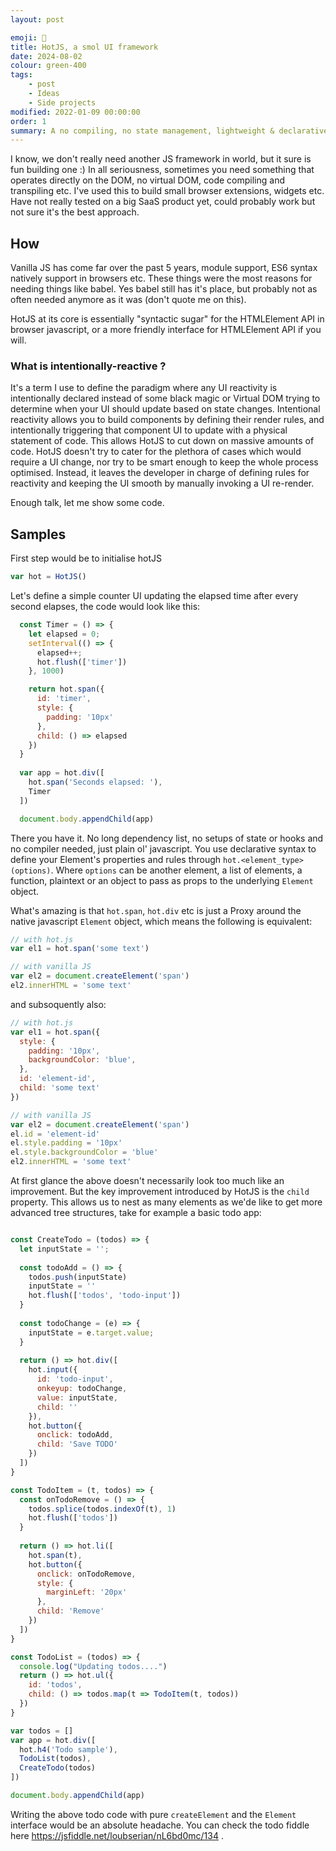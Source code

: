 ```yaml
---
layout: post

emoji: 💅
title: HotJS, a smol UI framework
date: 2024-08-02
colour: green-400
tags: 
    - post
    - Ideas
    - Side projects
modified: 2022-01-09 00:00:00
order: 1
summary: A no compiling, no state management, lightweight & declarative JS UI framework.
---
```


I know, we don't really need another JS framework in world, but it sure is fun building one :) In all seriousness, sometimes you need something that operates directly on the DOM, no virtual DOM, code compiling and transpiling etc. I've used this to build small browser extensions, widgets etc. Have not really tested on a big SaaS product yet, could probably work but not sure it's the best approach.

## How
Vanilla JS has come far over the past 5 years, module support, ES6 syntax natively support in browsers etc. These things were the most reasons for needing things like babel. Yes babel still has it's place, but probably not as often needed anymore as it was (don't quote me on this).

HotJS at its core is essentially "syntactic sugar" for the HTMLElement API in browser javascript, or a more friendly interface for HTMLElement API if you will.

### What is intentionally-reactive ?
It's a term I use to define the paradigm where any UI reactivity is intentionally declared instead of some black magic or Virtual DOM trying to determine when your UI should update based on state changes. Intentional reactivity allows you to build components by defining their render rules, and intentionally triggering that component UI to update with a physical statement of code. This allows HotJS to cut down on massive amounts of code. HotJS doesn't try to cater for the plethora of cases which would require a UI change, nor try to be smart enough to keep the whole process optimised. Instead, it leaves the developer in charge of defining rules for reactivity and keeping the UI smooth by manually invoking a UI re-render.

Enough talk, let me show some code.

## Samples

First step would be to initialise hotJS
```javascript
var hot = HotJS()
```

Let's define a simple counter UI updating the elapsed time after every second elapses, the code would look like this:
```javascript
  const Timer = () => {
    let elapsed = 0;
    setInterval(() => {
      elapsed++;
      hot.flush(['timer'])
    }, 1000)

    return hot.span({
      id: 'timer',
      style: {
      	padding: '10px'
      },
      child: () => elapsed
    })
  }
  
  var app = hot.div([
    hot.span('Seconds elapsed: '),
    Timer
  ])

  document.body.appendChild(app)
```

There you have it. No long dependency list, no setups of state or hooks and no compiler needed, just plain ol' javascript. You use declarative syntax to define your Element's properties and rules through `hot.<element_type>(options)`. Where `options` can be another element, a list of elements, a function, plaintext or an object to pass as props to the underlying `Element` object. 

What's amazing is that `hot.span`, `hot.div` etc is just a Proxy around the native javascript `Element` object, which means the following is equivalent:
```javascript
// with hot.js
var el1 = hot.span('some text')

// with vanilla JS
var el2 = document.createElement('span')
el2.innerHTML = 'some text'
```

and subsoquently also:
```javascript
// with hot.js
var el1 = hot.span({
  style: {
    padding: '10px',
    backgroundColor: 'blue',
  },
  id: 'element-id',
  child: 'some text'
})

// with vanilla JS
var el2 = document.createElement('span')
el.id = 'element-id'
el.style.padding = '10px'
el.style.backgroundColor = 'blue'
el2.innerHTML = 'some text'
```

At first glance the above doesn't necessarily look too much like an improvement. But the key improvement introduced by HotJS is the `child` property. This allows us to nest as many elements as we'de like to get more advanced tree structures, take for example a basic todo app:
```javascript

const CreateTodo = (todos) => {
  let inputState = '';
  
  const todoAdd = () => {
    todos.push(inputState)
    inputState = ''
    hot.flush(['todos', 'todo-input'])
  }
  
  const todoChange = (e) => {
    inputState = e.target.value;
  }
  
  return () => hot.div([
    hot.input({
      id: 'todo-input',
      onkeyup: todoChange,
      value: inputState,
      child: ''
    }),
    hot.button({
      onclick: todoAdd,
      child: 'Save TODO'
    })
  ])
}

const TodoItem = (t, todos) => {
  const onTodoRemove = () => {
    todos.splice(todos.indexOf(t), 1)
    hot.flush(['todos'])
  }
  
  return () => hot.li([
    hot.span(t),
    hot.button({
      onclick: onTodoRemove,
      style: {
        marginLeft: '20px'
      },
      child: 'Remove'
    })    
  ])
}

const TodoList = (todos) => {
  console.log("Updating todos....")
  return () => hot.ul({
    id: 'todos',
    child: () => todos.map(t => TodoItem(t, todos))
  })
}

var todos = []
var app = hot.div([
  hot.h4('Todo sample'),
  TodoList(todos),
  CreateTodo(todos)
])

document.body.appendChild(app)
```

Writing the above todo code with pure `createElement` and the `Element` interface would be an absolute headache. You can check the todo fiddle here https://jsfiddle.net/loubserian/nL6bd0mc/134 .